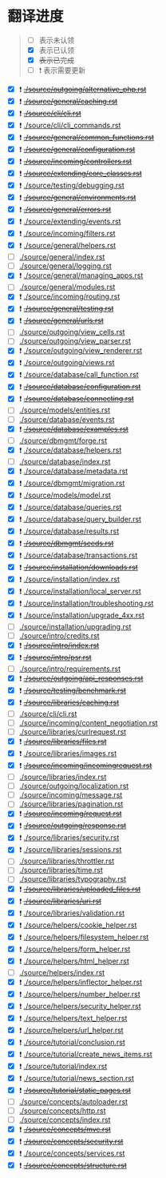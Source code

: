 # 翻译进度

> - [ ] 表示未认领
> - [x] 表示已认领
> - [x] ~~表示已完成~~
> - [ ] :exclamation: 表示需要更新


- [x] :exclamation: [~~./source/outgoing/alternative_php.rst~~](source/outgoing/alternative_php.rst)
- [x] :exclamation: [~~./source/general/caching.rst~~](source/general/caching.rst)
- [x] :exclamation: [~~./source/cli/cli.rst~~](source/cli/cli.rst)
- [x] :exclamation: [./source/cli/cli_commands.rst](source/cli/cli_commands.rst)
- [x] :exclamation: [~~./source/general/common_functions.rst~~](source/general/common_functions.rst)
- [x] :exclamation: [~~./source/general/configuration.rst~~](source/general/configuration.rst)
- [x] :exclamation: [~~./source/incoming/controllers.rst~~](source/incoming/controllers.rst)
- [x] :exclamation: [~~./source/extending/core_classes.rst~~](source/extending/core_classes.rst)
- [x] :exclamation: [./source/testing/debugging.rst](source/testing/debugging.rst)
- [x] :exclamation: [~~./source/general/environments.rst~~](source/general/environments.rst)
- [x] :exclamation: [~~./source/general/errors.rst~~](source/general/errors.rst)
- [x] :exclamation: [./source/extending/events.rst](source/extending/events.rst)
- [x] :exclamation: [./source/incoming/filters.rst](source/incoming/filters.rst)
- [x] :exclamation: [./source/general/helpers.rst](source/general/helpers.rst)
- [ ] [./source/general/index.rst](source/general/index.rst)
- [ ] [./source/general/logging.rst](source/general/logging.rst)
- [x] :exclamation: [./source/general/managing_apps.rst](source/general/managing_apps.rst)
- [ ] [./source/general/modules.rst](source/general/modules.rst)
- [x] :exclamation: [./source/incoming/routing.rst](source/incoming/routing.rst)
- [x] :exclamation: [~~./source/general/testing.rst~~](source/general/testing.rst)
- [x] :exclamation: [~~./source/general/urls.rst~~](source/general/urls.rst)
- [ ] [./source/outgoing/view_cells.rst](source/outgoing/view_cells.rst)
- [ ] [./source/outgoing/view_parser.rst](source/outgoing/view_parser.rst)
- [x] :exclamation: [./source/outgoing/view_renderer.rst](source/outgoing/view_renderer.rst)
- [x] :exclamation: [./source/outgoing/views.rst](source/outgoing/views.rst)
- [x] :exclamation: [./source/database/call_function.rst](source/database/call_function.rst)
- [x] :exclamation: [~~./source/database/configuration.rst~~](source/database/configuration.rst)
- [x] :exclamation: [~~./source/database/connecting.rst~~](source/database/connecting.rst)
- [ ] [./source/models/entities.rst](source/models/entities.rst)
- [ ] [./source/database/events.rst](source/database/events.rst)
- [x] :exclamation: [~~./source/database/examples.rst~~](source/database/examples.rst)
- [ ] [./source/dbmgmt/forge.rst](source/dbmgmt/forge.rst)
- [x] :exclamation: [./source/database/helpers.rst](source/database/helpers.rst)
- [ ] [./source/database/index.rst](source/database/index.rst)
- [x] :exclamation: [./source/database/metadata.rst](source/database/metadata.rst)
- [x] :exclamation: [./source/dbmgmt/migration.rst](source/dbmgmt/migration.rst)
- [x] :exclamation: [./source/models/model.rst](source/models/model.rst)
- [x] :exclamation: [./source/database/queries.rst](source/database/queries.rst)
- [x] :exclamation: [./source/database/query_builder.rst](source/database/query_builder.rst)
- [x] :exclamation: [./source/database/results.rst](source/database/results.rst)
- [x] :exclamation: [~~./source/dbmgmt/seeds.rst~~](source/dbmgmt/seeds.rst)
- [x] :exclamation: [./source/database/transactions.rst](source/database/transactions.rst)
- [x] :exclamation: [~~./source/installation/downloads.rst~~](source/installation/downloads.rst)
- [x] :exclamation: [./source/installation/index.rst](source/installation/index.rst)
- [x] :exclamation: [./source/installation/local_server.rst](source/installation/local_server.rst)
- [x] :exclamation: [./source/installation/troubleshooting.rst](source/installation/troubleshooting.rst)
- [x] :exclamation: [./source/installation/upgrade_4xx.rst](source/installation/upgrade_4xx.rst)
- [ ] [./source/installation/upgrading.rst](source/installation/upgrading.rst)
- [ ] [./source/intro/credits.rst](source/intro/credits.rst)
- [x] :exclamation: [~~./source/intro/index.rst~~](source/intro/index.rst)
- [x] :exclamation: [~~./source/intro/psr.rst~~](source/intro/psr.rst)
- [ ] [./source/intro/requirements.rst](source/intro/requirements.rst)
- [x] :exclamation: [~~./source/outgoing/api_responses.rst~~](source/outgoing/api_responses.rst)
- [x] :exclamation: [~~./source/testing/benchmark.rst~~](source/testing/benchmark.rst)
- [x] :exclamation: [~~./source/libraries/caching.rst~~](source/libraries/caching.rst)
- [ ] [./source/cli/cli.rst](source/cli/cli.rst)
- [ ] [./source/incoming/content_negotiation.rst](source/incoming/content_negotiation.rst)
- [ ] [./source/libraries/curlrequest.rst](source/libraries/curlrequest.rst)
- [x] :exclamation: [~~./source/libraries/files.rst~~](source/libraries/files.rst)
- [x] :exclamation: [./source/libraries/images.rst](source/libraries/images.rst)
- [x] :exclamation: [~~./source/incoming/incomingrequest.rst~~](source/incoming/incomingrequest.rst)
- [ ] [./source/libraries/index.rst](source/libraries/index.rst)
- [ ] [./source/outgoing/localization.rst](source/outgoing/localization.rst)
- [ ] [./source/incoming/message.rst](source/incoming/message.rst)
- [ ] [./source/libraries/pagination.rst](source/libraries/pagination.rst)
- [x] :exclamation: [~~./source/incoming/request.rst~~](source/incoming/request.rst)
- [x] :exclamation: [~~./source/outgoing/response.rst~~](source/outgoing/response.rst)
- [x] :exclamation: [./source/libraries/security.rst](source/libraries/security.rst)
- [x] :exclamation: [./source/libraries/sessions.rst](source/libraries/sessions.rst)
- [ ] [./source/libraries/throttler.rst](source/libraries/throttler.rst)
- [ ] [./source/libraries/time.rst](source/libraries/time.rst)
- [ ] [./source/libraries/typography.rst](source/libraries/typography.rst)
- [x] :exclamation: [~~./source/libraries/uploaded_files.rst~~](source/libraries/uploaded_files.rst)
- [x] :exclamation: [~~./source/libraries/uri.rst~~](source/libraries/uri.rst)
- [x] :exclamation: [./source/libraries/validation.rst](source/libraries/validation.rst)
- [x] :exclamation: [./source/helpers/cookie_helper.rst](source/helpers/cookie_helper.rst)
- [x] :exclamation: [./source/helpers/filesystem_helper.rst](source/helpers/filesystem_helper.rst)
- [x] :exclamation: [./source/helpers/form_helper.rst](source/helpers/form_helper.rst)
- [x] :exclamation: [./source/helpers/html_helper.rst](source/helpers/html_helper.rst)
- [ ] [./source/helpers/index.rst](source/helpers/index.rst)
- [x] :exclamation: [./source/helpers/inflector_helper.rst](source/helpers/inflector_helper.rst)
- [x] :exclamation: [./source/helpers/number_helper.rst](source/helpers/number_helper.rst)
- [x] :exclamation: [./source/helpers/security_helper.rst](source/helpers/security_helper.rst)
- [x] :exclamation: [./source/helpers/text_helper.rst](source/helpers/text_helper.rst)
- [x] :exclamation: [./source/helpers/url_helper.rst](source/helpers/url_helper.rst)
- [x] :exclamation: [./source/tutorial/conclusion.rst](source/tutorial/conclusion.rst)
- [x] :exclamation: [./source/tutorial/create_news_items.rst](source/tutorial/create_news_items.rst)
- [x] :exclamation: [./source/tutorial/index.rst](source/tutorial/index.rst)
- [x] :exclamation: [./source/tutorial/news_section.rst](source/tutorial/news_section.rst)
- [x] :exclamation: [~~./source/tutorial/static_pages.rst~~](source/tutorial/static_pages.rst)
- [ ] [./source/concepts/autoloader.rst](source/concepts/autoloader.rst)
- [ ] [./source/concepts/http.rst](source/concepts/http.rst)
- [ ] [./source/concepts/index.rst](source/concepts/index.rst)
- [x] :exclamation: [~~./source/concepts/mvc.rst~~](source/concepts/mvc.rst)
- [x] :exclamation: [~~./source/concepts/security.rst~~](source/concepts/security.rst)
- [x] :exclamation: [./source/concepts/services.rst](source/concepts/services.rst)
- [x] :exclamation: [~~./source/concepts/structure.rst~~](source/concepts/structure.rst)
